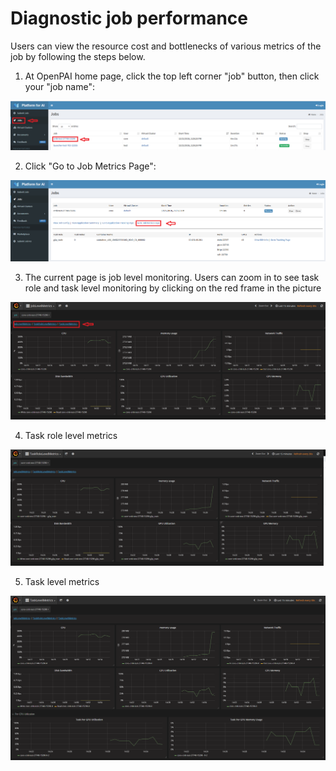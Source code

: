 # Diagnostic job performance 

Users can view the resource cost and bottlenecks of various metrics of the job by following the steps below. 

1. At OpenPAI home page, click the top left corner "job" button, then click your "job name":

![](./images/PAI_job_profile1.PNG)


2. Click "Go to Job Metrics Page":

![](./images/PAI_job_profile2.PNG)


3. The current page is job level monitoring. Users can zoom in to see task role and task level monitoring by clicking on the red frame in the picture

![](./images/PAI_job_profile3.PNG)

4. Task role level metrics

![](./images/PAI_job_profile4.PNG)

5. Task level metrics

![](./images/PAI_job_profile5.PNG)
